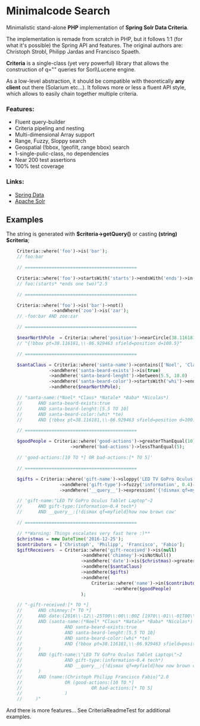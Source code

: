 Minimalcode Search
======================

Minimalistic stand-alone **PHP** implementation of **Spring Solr Data Criteria**.

The implementation is remade from scratch in PHP, but it follows 1:1 (for what it's possible)
the Spring API and features. The original authors are: Christoph Strobl, Philipp Jardas and
Francisco Spaeth.

**Criteria** is a single-class (yet very powerful) library that allows the construction of q=""
queries for Sorl\Lucene engine.

As a low-level abstraction, it should be compatible with theoretically **any client** out there (Solarium etc...).
It follows more or less a fluent API style, which allows to easily chain together multiple criteria.

### Features:
- Fluent query-builder
- Criteria pipeling and nesting
- Multi-dimensional Array support
- Range, Fuzzy, Sloppy search
- Geospatial (!bbox, !geofilt, range bbox) search
- 1-single-pulic-class, no dependencies
- Near 200 test assertions
- 100% test coverage

### Links:
- [Spring Data](http://projects.spring.io/spring-data)
- [Apache Solr](http://lucene.apache.org/solr/)

Examples
-----------

The string is generated with **$criteria->getQuery()** or casting **(string) $criteria**;

```php
    Criteria::where('foo')->is('bar');
    // foo:bar

    // ==========================================

    Criteria::where('foo')->startsWith('starts')->endsWith('ends')->in(['one', 'two'])->boost(2.5);
    // foo:(starts* *ends one two)^2.5

    // ==========================================

    Criteria::where('foo')->is('bar')->not()
                 ->andWhere('zoo')->is('zar');
    // -foo:bar AND zoo:zar

    // ==========================================

    $nearNorthPole  = Criteria::where('position')->nearCircle(38.116181, -86.929463, 100.5);
    // "{!bbox pt=38.116181,\\-86.929463 sfield=position d=100.5}"

    // ==========================================

    $santaClaus = Criteria::where('santa-name')->contains(['Noel', 'Claus', 'Natale', 'Baba', 'Nicolas'])
                ->andWhere('santa-beard-exists')->is(true)
                ->andWhere('santa-beard-lenght')->between(5.5, 10.0)
                ->andWhere('santa-beard-color')->startsWith('whi')->endsWith('te')
                ->andWhere($nearNorthPole);

    // "santa-name:(*Noel* *Claus* *Natale* *Baba* *Nicolas*)
    //      AND santa-beard-exists:true
    //      AND santa-beard-lenght:[5.5 TO 10]
    //      AND santa-beard-color:(whi* *te)
    //      AND {!bbox pt=38.116181,\\-86.929463 sfield=position d=100.5}"

    // ==========================================

    $goodPeople = Criteria::where('good-actions')->greaterThanEqual(10)
                        ->orWhere('bad-actions')->lessThanEqual(5);

    // 'good-actions:[10 TO *] OR bad-actions:[* TO 5]'

    // ==========================================

    $gifts = Criteria::where('gift-name')->sloppy('LED TV GoPro Oculus Tablet Laptop', 2)
                    ->andWhere('gift-type')->fuzzy('information', 0.4)->startsWith('tech')
                    ->andWhere('__query__')->expression('{!dismax qf=myfield}how now brown cow');

    // 'gift-name:"LED TV GoPro Oculus Tablet Laptop"~2
    //      AND gift-type:(information~0.4 tech*)
    //      AND __query__:{!dismax qf=myfield}how now brown cow'

    // ==========================================

    // **Warning: Things escalates very fast here :)**
    $christmas = new DateTime('2016-12-25');
    $contributors = ['Christoph', 'Philipp', 'Francisco', 'Fabio'];
    $giftReceivers  = Criteria::where('gift-received')->is(null)
                            ->andWhere('chimney')->isNotNull()
                            ->andWhere('date')->is($christmas)->greaterThanEqual(new \Datetime('1970-01-01'))
                            ->andWhere($santaClaus)
                            ->andWhere($gifts)
                            ->andWhere(
                                Criteria::where('name')->in($contributors)->boost(2.0)
                                        ->orWhere($goodPeople)
                            );

    // "-gift-received:[* TO *]
    //      AND chimney:[* TO *]
    //      AND date:(2016\\-12\\-25T00\\:00\\:00Z [1970\\-01\\-01T00\\:00\\:00Z TO *])
    //      AND (santa-name:(*Noel* *Claus* *Natale* *Baba* *Nicolas*)
    //                AND santa-beard-exists:true 
    //                AND santa-beard-lenght:[5.5 TO 10]
    //                AND santa-beard-color:(whi* *te) 
    //                AND {!bbox pt=38.116181,\\-86.929463 sfield=position d=100.5}
    //      )
    //      AND (gift-name:\"LED TV GoPro Oculus Tablet Laptop\"~2 
    //                AND gift-type:(information~0.4 tech*)
    //                AND __query__:{!dismax qf=myfield}how now brown cow
    //      )
    //      AND (name:(Christoph Philipp Francisco Fabio)^2.0
    //                OR (good-actions:[10 TO *] 
    //                          OR bad-actions:[* TO 5]
    //                )
    //     )"
```

And there is more features... See CriteriaReadmeTest for additional examples.